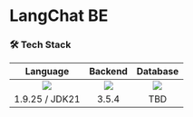 # LangChat BE

### 🛠️ **Tech Stack**

| Language                         | Backend      | Database      |
| :------------------------------: | :----------: | :-----------: |
| <img src="https://img.shields.io/badge/Kotlin-7F52FF?style=for-the-badge&logo=Kotlin&logoColor=white"/> | <img src="https://img.shields.io/badge/Spring Boot-6DB33F?style=for-the-badge&logo=Spring-Boot&logoColor=white"/> | <img src="https://img.shields.io/badge/PostgreSQL-4169E1?style=for-the-badge&logo=PostgreSQL&logoColor=white"/> |
| 1.9.25 / JDK21                   | 3.5.4        | TBD           |



